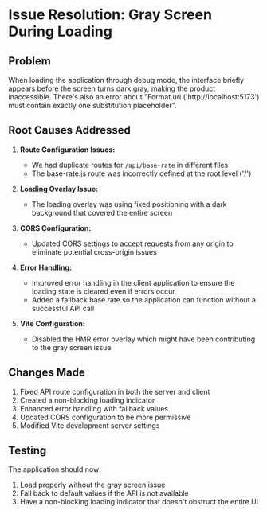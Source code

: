 # Issue Resolution: Gray Screen During Loading

## Problem
When loading the application through debug mode, the interface briefly appears before the screen turns dark gray, making the product inaccessible. There's also an error about "Format uri ('http://localhost:5173') must contain exactly one substitution placeholder".

## Root Causes Addressed

1. **Route Configuration Issues:**
   - We had duplicate routes for `/api/base-rate` in different files
   - The base-rate.js route was incorrectly defined at the root level ('/')

2. **Loading Overlay Issue:**
   - The loading overlay was using fixed positioning with a dark background that covered the entire screen

3. **CORS Configuration:**
   - Updated CORS settings to accept requests from any origin to eliminate potential cross-origin issues

4. **Error Handling:**
   - Improved error handling in the client application to ensure the loading state is cleared even if errors occur
   - Added a fallback base rate so the application can function without a successful API call

5. **Vite Configuration:**
   - Disabled the HMR error overlay which might have been contributing to the gray screen issue

## Changes Made
1. Fixed API route configuration in both the server and client
2. Created a non-blocking loading indicator
3. Enhanced error handling with fallback values
4. Updated CORS configuration to be more permissive
5. Modified Vite development server settings

## Testing
The application should now:
1. Load properly without the gray screen issue
2. Fall back to default values if the API is not available
3. Have a non-blocking loading indicator that doesn't obstruct the entire UI